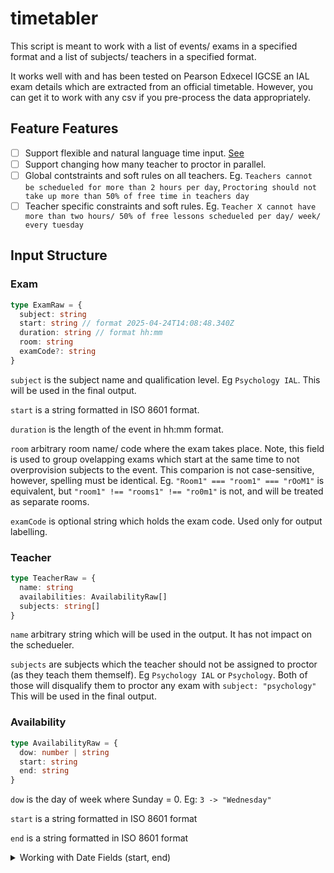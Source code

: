 # timetabler

This script is meant to work with a list of events/ exams in a specified format and a list of subjects/ teachers in a specified format.

It works well with and has been tested on Pearson Edxecel IGCSE an IAL exam details which are extracted from an official timetable.
However, you can get it to work with any csv if you pre-process the data appropriately.

## Feature Features

- [ ] Support flexible and natural language time input. [See](https://github.com/wanasit/chrono)
- [ ] Support changing how many teacher to proctor in parallel.
- [ ] Global contstraints and soft rules on all teachers. Eg. `Teachers cannot be schedueled for more than 2 hours per day`, `Proctoring should not take up more than 50% of free time in teachers day`
- [ ] Teacher specific constraints and soft rules. Eg. `Teacher X cannot have more than two hours/ 50% of free lessons schedueled per day/ week/ every tuesday`

## Input Structure

### Exam

```typescript
type ExamRaw = {
  subject: string
  start: string // format 2025-04-24T14:08:48.340Z
  duration: string // format hh:mm
  room: string
  examCode?: string
}
```

`subject` is the subject name and qualification level. Eg `Psychology IAL`. This will be used in the final output.

`start` is a string formatted in ISO 8601 format.

`duration` is the length of the event in hh:mm format.

`room` arbitrary room name/ code where the exam takes place. Note, this field is used to group ovelapping exams which start at the same time to not overprovision subjects to the event. This comparion is not case-sensitive, however, spelling must be identical. Eg. `"Room1" === "room1" === "rOoM1"` is equivalent, but `"room1" !== "rooms1" !== "ro0m1"` is not, and will be treated as separate rooms.

`examCode` is optional string which holds the exam code. Used only for output labelling.

### Teacher

```typescript
type TeacherRaw = {
  name: string
  availabilities: AvailabilityRaw[]
  subjects: string[]
}
```

`name` arbitrary string which will be used in the output. It has not impact on the schedueler.

`subjects` are subjects which the teacher should not be assigned to proctor (as they teach them themself). Eg `Psychology IAL` or `Psychology`. Both of those will disqualify them to proctor any exam with `subject: "psychology"` This will be used in the final output.

### Availability

```typescript
type AvailabilityRaw = {
  dow: number | string
  start: string
  end: string
}
```

`dow` is the day of week where Sunday = 0. Eg: `3 -> "Wednesday"`

`start` is a string formatted in ISO 8601 format

`end` is a string formatted in ISO 8601 format

<details>
<summary>Working with Date Fields (start, end)</summary>

This script requires start and end times to be fully qualified with the date and the time. All `start` and `end` inputs will be parsed by the Date() constructor. [Full documentation on it here](https://developer.mozilla.org/en-US/docs/Web/JavaScript/Reference/Global_Objects/Date/Date)

Expected strings are in ISO 8601 standard.

</details>
